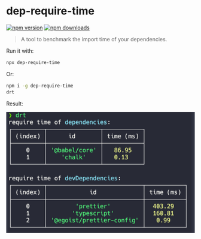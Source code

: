 # dep-require-time

[![npm version](https://badgen.net/npm/v/dep-require-time)](https://npm.im/dep-require-time) [![npm downloads](https://badgen.net/npm/dm/dep-require-time)](https://npm.im/dep-require-time)

> A tool to benchmark the import time of your dependencies.

Run it with:

```bash
npx dep-require-time
```

Or:

```bash
npm i -g dep-require-time
drt
```

Result:

![drt](img/drt.png)
